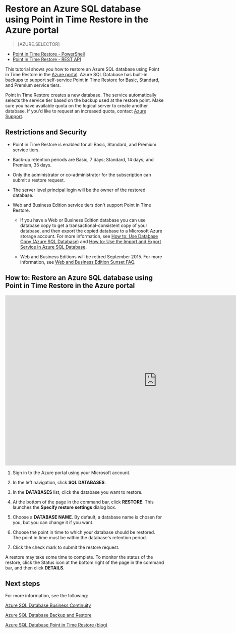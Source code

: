 <properties 
   pageTitle="Restore an Azure SQL database using Point in Time Restore in the Azure portal" 
   description="Point in Time Restore, Microsoft Azure SQL Database, restore database, recover database, Azure Management Portal, Azure portal" 
   services="sql-database" 
   documentationCenter="" 
   authors="elfisher" 
   manager="jeffreyg" 
   editor="v-romcal"/>

<tags
   ms.service="sql-database"
   ms.devlang="NA"
   ms.topic="article"
   ms.tgt_pltfrm="NA"
   ms.workload="storage-backup-recovery" 
   ms.date="02/24/2015"
   ms.author="elfish; v-romcal"/>

# Restore an Azure SQL database using Point in Time Restore in the Azure portal

> [AZURE.SELECTOR]
- [Point in Time Restore - PowerShell](/en-us/documentation/articles/sql-database-point-in-time-restore-tutorial-powershell/)
- [Point in Time Restore - REST API](/en-us/documentation/articles/sql-database-point-in-time-restore-tutorial-rest/) 

This tutorial shows you how to restore an Azure SQL database using Point in Time Restore in the [Azure portal](http://manage.windowsazure.com/). Azure SQL Database has built-in backups to support self-service Point in Time Restore for Basic, Standard, and Premium service tiers.

Point in Time Restore creates a new database. The service automatically selects the service tier based on the backup used at the restore point. Make sure you have available quota on the logical server to create another database. If you'd like to request an increased quota, contact [Azure Support](http://azure.microsoft.com/support/options/).

## Restrictions and Security

* Point in Time Restore is enabled for all Basic, Standard, and Premium service tiers.

* Back-up retention periods are Basic, 7 days; Standard, 14 days; and Premium, 35 days.
 
* Only the administrator or co-administrator for the subscription can submit a restore request.

* The server level principal login will be the owner of the restored database.

* Web and Business Edition service tiers don't support Point in Time Restore.
 
	* If you have a Web or Business Edition database you can use database copy to get a transactional-consistent copy of your database, and then export the copied database to a Microsoft Azure storage account. For more information, see [How to: Use Database Copy (Azure SQL Database)](http://msdn.microsoft.com/library/azure/ff951631.aspx) and [How to: Use the Import and Export Service in Azure SQL Database](http://msdn.microsoft.com/library/azure/hh335292.aspx).

	* Web and Business Editions will be retired September 2015. For more information, see [Web and Business Edition Sunset FAQ](http://msdn.microsoft.com/library/azure/dn741330.aspx).

## How to: Restore an Azure SQL database using Point in Time Restore in the Azure portal

<iframe src="http://channel9.msdn.com/Blogs/Windows-Azure/Restore-a-SQL-Database-Using-Point-in-Time-Restore/player" width="960" height="540" allowFullScreen frameBorder="0"></iframe>

1. Sign in to the Azure portal using your Microsoft account.

2. In the left navigation, click **SQL DATABASES**.
  
3. In the **DATABASES** list, click the database you want to restore. 

4. At the bottom of the page in the command bar, click **RESTORE**. This launches the **Specify restore settings** dialog box.

5. Choose a **DATABASE NAME**. By default, a database name is chosen for you, but you can change it if you want.

6. Choose the point in time to which your database should be restored. The point in time must be within the database's retention period.
	
7. Click the check mark to submit the restore request.

A restore may take some time to complete. To monitor the status of the restore, click the Status icon at the bottom right of the page in the command bar, and then click **DETAILS**.

## Next steps

For more information, see the following:

[Azure SQL Database Business Continuity](http://msdn.microsoft.com/library/azure/hh852669.aspx)

[Azure SQL Database Backup and Restore](http://msdn.microsoft.com/library/azure/jj650016.aspx)

[Azure SQL Database Point in Time Restore (blog)](http://azure.microsoft.com/blog/2014/10/01/azure-sql-database-point-in-time-restore/)